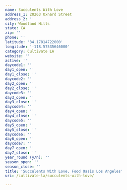 ```yaml
---
name: Succulents With Love
address_1: 20263 Oxnard Street
address_2: ''
city: Woodland Hills
state: CA
zip: ''
phone: ''
latitude: '34.17814722000'
longitude: '-118.57535646000'
category: Cultivate LA
website: ''
active: ''
daycode1: ''
day1_open: ''
day1_close: ''
daycode2: ''
day2_open: ''
day2_close: ''
daycode3: ''
day3_open: ''
day3_close: ''
daycode4: ''
day4_open: ''
day4_close: ''
daycode5: ''
day5_open: ''
day5_close: ''
daycode6: ''
day6_open: ''
daycode7: ''
day7_open: ''
day7_close: ''
year_round (y/n): ''
season_open: ''
season_close: ''
title: 'Succulents With Love, Food Oasis Los Angeles'
uri: /cultivate-la/succulents-with-love/

---
```

